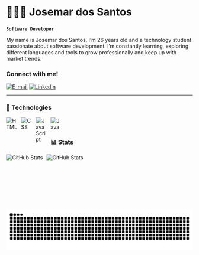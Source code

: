 # 👨🏾‍💻 Josemar dos Santos

**`Software Developer`**

My name is Josemar dos Santos, I’m 26 years old and a technology student passionate about software development. I’m constantly learning, exploring different languages and tools to grow professionally and keep up with market trends.


<h3 align="left">Connect with me!</h3>

[![E-mail](https://img.shields.io/badge/-Email-000?style=for-the-badge&logo=microsoft-outlook&logoColor=FF00F6&color:FFF)](mailto:josemardsantoss@outlook.com)
[![LinkedIn](https://img.shields.io/badge/-LinkedIn-000?style=for-the-badge&logo=linkedin&logoColor=FF00F6&color:FFF)](https://www.linkedin.com/in/josemar-s/)


---

### 🤖 Technologies

<img 
    align="left" 
    alt="HTML"
    title="HTML" 
    width="30px" 
    style="padding-right: 10px;" 
    src="https://cdn.jsdelivr.net/gh/devicons/devicon@latest/icons/html5/html5-original.svg" 
/>
<img 
    align="left" 
    alt="CSS" 
    title="CSS"
    width="30px" 
    style="padding-right: 10px;" 
    src="https://cdn.jsdelivr.net/gh/devicons/devicon@latest/icons/css3/css3-original.svg" 
/>
<img 
    align="left" 
    alt="JavaScript" 
    title="JavaScript"
    width="30px" 
    style="padding-right: 10px;" 
    src="https://cdn.jsdelivr.net/gh/devicons/devicon@latest/icons/javascript/javascript-original.svg" 
/>

<img 
    align="left" 
    alt="Java" 
    title="Java"
    width="30px" 
    style="padding-right: 10px;" 
    src="https://cdn.jsdelivr.net/gh/devicons/devicon@latest/icons/java/java-original-wordmark.svg" 
/>

<br/>
<br/>



### 📊 Stats

<p>
  <img 
    align="left" 
    alt="GitHub Stats" 
    height="150" 
    style="padding-right: 10px;" 
    src="https://github-readme-stats.vercel.app/api?username=2Sant0s&show_icons=true&theme=tokyonight&include_all_commits=true&locale=en" 
  />

<img 
      align="left" 
      alt="GitHub Stats" 
      height="150" 
      src="https://github-readme-stats.vercel.app/api/top-langs/?username=2Sant0s&theme=tokyonight&layout=compact&custom_title=Languages&langs_count=9" 
  />

</p>

<picture align="center">
  <source media="(prefers-color-scheme: dark)" srcset="https://raw.githubusercontent.com/2Sant0s/2Sant0s/output/github-contribution-grid-snake-dark.svg">
  <source media="(prefers-color-scheme: light)" srcset="https://raw.githubusercontent.com/2Sant0s/2Sant0s/output/github-contribution-grid-snake-dark.svg">
  <img align="center" alt="github contribution grid snake animation" src="https://raw.githubusercontent.com/2Sant0s/2Sant0s/output/github-contribution-grid-snake.svg">
</picture>
